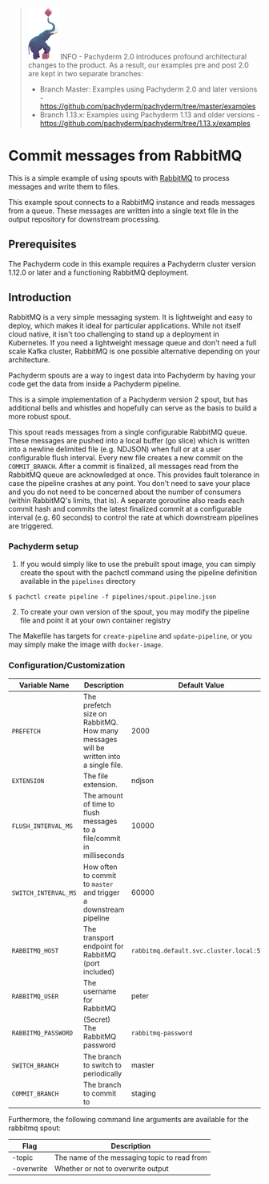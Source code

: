 >![pach_logo](../../img/pach_logo.svg) INFO - Pachyderm 2.0 introduces profound architectural changes to the product. As a result, our examples pre and post 2.0 are kept in two separate branches:
> - Branch Master: Examples using Pachyderm 2.0 and later versions - https://github.com/pachyderm/pachyderm/tree/master/examples
> - Branch 1.13.x: Examples using Pachyderm 1.13 and older versions - https://github.com/pachyderm/pachyderm/tree/1.13.x/examples
# Commit messages from RabbitMQ
   
This is a simple example of using spouts with [RabbitMQ](https://www.rabbitmq.com/) to process messages and write them to files.

This example spout connects to a RabbitMQ instance and reads messages from a queue. These messages are written into a single text file 
in the output repository for downstream processing. 

## Prerequisites

The Pachyderm code in this example requires a Pachyderm cluster version 1.12.0 or later and a functioning RabbitMQ deployment. 

## Introduction

RabbitMQ is a very simple messaging system. It is lightweight and easy to deploy, which makes it ideal for particular applications.
While not itself cloud native, it isn't too challenging to stand up a deployment in Kubernetes. If you need a lightweight message queue
and don't need a full scale Kafka cluster, RabbitMQ is one possible alternative depending on your architecture. 

Pachyderm spouts are a way to ingest data into Pachyderm 
by having your code get the data from inside a Pachyderm pipeline.

This is a simple implementation of a Pachyderm version 2 spout, but has additional bells and whistles and hopefully can serve as the basis
to build a more robust spout. 

This spout reads messages from a single configurable RabbitMQ queue. These messages are pushed into a local buffer (go slice)
which is written into a newline delimited file (e.g. NDJSON) when full or at a user configurable flush interval. Every new file creates a new 
commit on the `COMMIT_BRANCH`. After a commit is finalized, all messages read from the RabbitMQ queue are acknowledged at once. This provides
fault tolerance in case the pipeline crashes at any point. You don't need to save your place and you do not need to be concerned about the 
number of consumers (within RabbitMQ's limits, that is). A separate goroutine also reads each commit hash and commits the latest finalized 
commit at a configurable interval (e.g. 60 seconds) to control the rate at which downstream pipelines are triggered. 

### Pachyderm setup

1. If you would simply like to use the prebuilt spout image,
you can simply create the spout with the pachctl command
using the pipeline definition available in the `pipelines` directory

```shell
$ pachctl create pipeline -f pipelines/spout.pipeline.json
```


2. To create your own version of the spout,
you may modify the pipeline file and point it at your own container registry


The Makefile has targets for `create-pipeline` and `update-pipeline`, 
or you may simply make the image with `docker-image`.

### Configuration/Customization

| Variable Name | Description | Default Value |
|---------------|-------------|---------------|
| `PREFETCH` | The prefetch size on RabbitMQ. How many messages will be written into a single file. | 2000   |
| `EXTENSION` | The file extension.                                                                  | ndjson |
| `FLUSH_INTERVAL_MS` | The amount of time to flush messages to a file/commit in milliseconds                | 10000 |
| `SWITCH_INTERVAL_MS` | How often to commit to `master` and trigger a downstream pipeline                   | 60000 |
| `RABBITMQ_HOST`  | The transport endpoint for RabbitMQ (port included) | `rabbitmq.default.svc.cluster.local:5672` |
| `RABBITMQ_USER`  | The username for RabbitMQ | peter |
| `RABBITMQ_PASSWORD` | (Secret) The RabbitMQ password | `rabbitmq-password` |
| `SWITCH_BRANCH` | The branch to switch to periodically | master |
| `COMMIT_BRANCH` | The branch to commit to | staging |
Furthermore, the following command line arguments are available for the rabbitmq spout:

| Flag  | Description |
|-------|-------------|
| -topic | The name of the messaging topic to read from |
| -overwrite | Whether or not to overwrite output |

